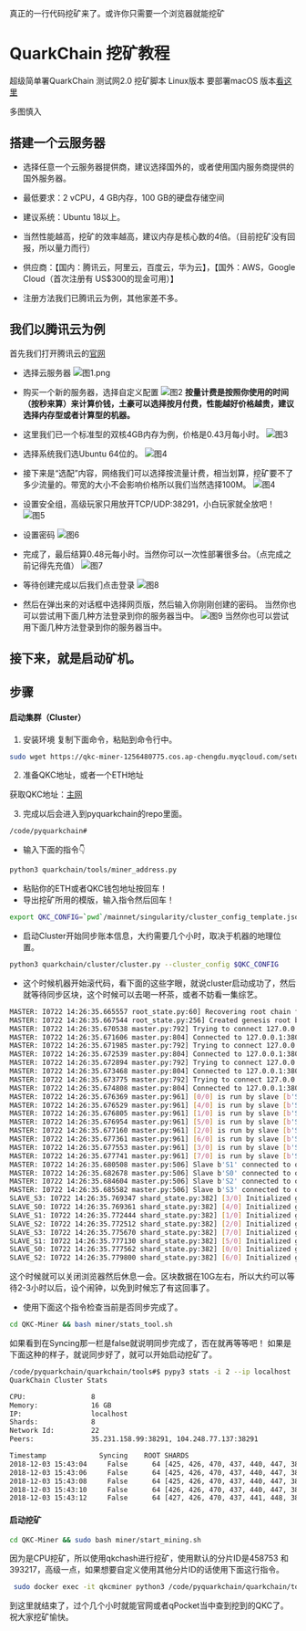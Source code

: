 真正的一行代码挖矿来了。或许你只需要一个浏览器就能挖矿
# QuarkChain 挖矿教程
超级简单署QuarkChain 测试网2.0 挖矿脚本 Linux版本
要部署macOS 版本[看这里](https://github.com/HangyuYe/QKC-Miner)

多图慎入

## 搭建一个云服务器
* 选择任意一个云服务器提供商，建议选择国外的，或者使用国内服务商提供的国外服务器。
* 最低要求：2 vCPU，4 GB内存，100 GB的硬盘存储空间
* 建议系统：Ubuntu 18以上。
* 当然性能越高，挖矿的效率越高，建议内存是核心数的4倍。（目前挖矿没有回报，所以量力而行）

* 供应商：【国内：腾讯云，阿里云，百度云，华为云】，【国外：AWS，Google Cloud（首次注册有 US$300的现金可用）】
* 注册方法我们已腾讯云为例，其他家差不多。

## 我们以腾讯云为例
首先我们打开腾讯云的[官网](https://cloud.tencent.com)
* 选择云服务器
![图1.png](https://upload-images.jianshu.io/upload_images/15372740-e283e0683a448935.png?imageMogr2/auto-orient/strip%7CimageView2/2/w/1240)

* 购买一个新的服务器，选择自定义配置
![图2](https://upload-images.jianshu.io/upload_images/15372740-e1b770c6df642840.png?imageMogr2/auto-orient/strip%7CimageView2/2/w/1240)
**按量计费是按照你使用的时间（按秒来算）来计算价钱，土豪可以选择按月付费，性能越好价格越贵，建议选择内存型或者计算型的机器。**

* 这里我们已一个标准型的双核4GB内存为例，价格是0.43月每小时。
![图3](https://upload-images.jianshu.io/upload_images/15372740-49e781559db4655c.png?imageMogr2/auto-orient/strip%7CimageView2/2/w/1240)

* 选择系统我们选Ubuntu 64位的。
![图4](https://upload-images.jianshu.io/upload_images/15372740-0cc520f219f89752.png?imageMogr2/auto-orient/strip%7CimageView2/2/w/1240)

* 接下来是“选配”内容，网络我们可以选择按流量计费，相当划算，挖矿要不了多少流量的。带宽的大小不会影响价格所以我们当然选择100M。
![图4](https://upload-images.jianshu.io/upload_images/15372740-008f53ea90b5639b.png?imageMogr2/auto-orient/strip%7CimageView2/2/w/1240)

* 设置安全组，高级玩家只用放开TCP/UDP:38291，小白玩家就全放吧！
![图5](https://upload-images.jianshu.io/upload_images/15372740-d9722adf843478b9.png?imageMogr2/auto-orient/strip%7CimageView2/2/w/1240)

* 设置密码
![图6](https://upload-images.jianshu.io/upload_images/15372740-2cb4212ca6fae667.png?imageMogr2/auto-orient/strip%7CimageView2/2/w/1240)

* 完成了，最后结算0.48元每小时。当然你可以一次性部署很多台。（点完成之前记得先充值）
![图7](https://upload-images.jianshu.io/upload_images/15372740-8d97051ae15097c6.png?imageMogr2/auto-orient/strip%7CimageView2/2/w/1240)

* 等待创建完成以后我们点击登录
![图8](https://upload-images.jianshu.io/upload_images/15372740-44749499b9c4e7c3.png?imageMogr2/auto-orient/strip%7CimageView2/2/w/1240)

* 然后在弹出来的对话框中选择网页版，然后输入你刚刚创建的密码。
当然你也可以尝试用下面几种方法登录到你的服务器当中。
![图9](https://upload-images.jianshu.io/upload_images/15372740-8ad6bdd95bc630c2.jpg?imageMogr2/auto-orient/strip%7CimageView2/2/w/1240)
当然你也可以尝试用下面几种方法登录到你的服务器当中。

## 接下来，就是启动矿机。

## 步骤
#### 启动集群（Cluster）
1. 安装环境
复制下面命令，粘贴到命令行中。
``` bash
sudo wget https://qkc-miner-1256480775.cos.ap-chengdu.myqcloud.com/setup_env.sh && sudo sh setup_env.sh
```

2. 准备QKC地址，或者一个ETH地址

获取QKC地址：[主网](http://mainnet.quarkchain.io/wallet)

3. 完成以后会进入到pyquarkchain的repo里面。
```bash
/code/pyquarkchain#
```
- 输入下面的指令👇
```bash
python3 quarkchain/tools/miner_address.py
```
- 粘贴你的ETH或者QKC钱包地址按回车！
- 导出挖矿所用的模版，输入指令然后回车！
```bash
export QKC_CONFIG=`pwd`/mainnet/singularity/cluster_config_template.json
```
- 启动Cluster开始同步账本信息，大约需要几个小时，取决于机器的地理位置。
```bash
python3 quarkchain/cluster/cluster.py --cluster_config $QKC_CONFIG
```
- 这个时候机器开始滚代码，看下面的这些字眼，就说cluster启动成功了，然后就等待同步区块，这个时候可以去喝一杯茶，或者不妨看一集综艺。
```bash
MASTER: I0722 14:26:35.665557 root_state.py:60] Recovering root chain from local database...
MASTER: I0722 14:26:35.667544 root_state.py:256] Created genesis root block
MASTER: I0722 14:26:35.670538 master.py:792] Trying to connect 127.0.0.1:38000
MASTER: I0722 14:26:35.671606 master.py:804] Connected to 127.0.0.1:38000
MASTER: I0722 14:26:35.671985 master.py:792] Trying to connect 127.0.0.1:38001
MASTER: I0722 14:26:35.672539 master.py:804] Connected to 127.0.0.1:38001
MASTER: I0722 14:26:35.672894 master.py:792] Trying to connect 127.0.0.1:38002
MASTER: I0722 14:26:35.673468 master.py:804] Connected to 127.0.0.1:38002
MASTER: I0722 14:26:35.673775 master.py:792] Trying to connect 127.0.0.1:38003
MASTER: I0722 14:26:35.674808 master.py:804] Connected to 127.0.0.1:38003
MASTER: I0722 14:26:35.676369 master.py:961] [0/0] is run by slave [b'S0']
MASTER: I0722 14:26:35.676529 master.py:961] [4/0] is run by slave [b'S0']
MASTER: I0722 14:26:35.676805 master.py:961] [1/0] is run by slave [b'S1']
MASTER: I0722 14:26:35.676954 master.py:961] [5/0] is run by slave [b'S1']
MASTER: I0722 14:26:35.677160 master.py:961] [2/0] is run by slave [b'S2']
MASTER: I0722 14:26:35.677361 master.py:961] [6/0] is run by slave [b'S2']
MASTER: I0722 14:26:35.677553 master.py:961] [3/0] is run by slave [b'S3']
MASTER: I0722 14:26:35.677741 master.py:961] [7/0] is run by slave [b'S3']
MASTER: I0722 14:26:35.680508 master.py:506] Slave b'S1' connected to other slaves successfully
MASTER: I0722 14:26:35.682678 master.py:506] Slave b'S0' connected to other slaves successfully
MASTER: I0722 14:26:35.684604 master.py:506] Slave b'S2' connected to other slaves successfully
MASTER: I0722 14:26:35.685582 master.py:506] Slave b'S3' connected to other slaves successfully
SLAVE_S3: I0722 14:26:35.769347 shard_state.py:382] [3/0] Initialized genensis state at root block 0 4036783e441eb5057bf2be96bf1fd4585ac49824de15c0d92a4c14a97886ca51, genesis block hash b8724a90a0de184ee6f934687a43af1155bfe931a75a3c313fcc676175b02b64
SLAVE_S0: I0722 14:26:35.769361 shard_state.py:382] [4/0] Initialized genensis state at root block 0 4036783e441eb5057bf2be96bf1fd4585ac49824de15c0d92a4c14a97886ca51, genesis block hash 8cfce6ea3c685462476721f22c8ca2ab8d99bc29871b19b0e879526bebc7c5f0
SLAVE_S1: I0722 14:26:35.772444 shard_state.py:382] [1/0] Initialized genensis state at root block 0 4036783e441eb5057bf2be96bf1fd4585ac49824de15c0d92a4c14a97886ca51, genesis block hash f02644bc2de0cd5e07b1a5fc0b2843a48722cf1156f7682e46d8290c79566a4a
SLAVE_S2: I0722 14:26:35.772512 shard_state.py:382] [2/0] Initialized genensis state at root block 0 4036783e441eb5057bf2be96bf1fd4585ac49824de15c0d92a4c14a97886ca51, genesis block hash dda81fc86497cd170440a27a24e8bb6e5ac5a5fb5379eef8b9d73f4af6d092a9
SLAVE_S3: I0722 14:26:35.775670 shard_state.py:382] [7/0] Initialized genensis state at root block 0 4036783e441eb5057bf2be96bf1fd4585ac49824de15c0d92a4c14a97886ca51, genesis block hash 81fb2c87d0c334a2d936abaa1c04044524fb54b539fe9f2fd79c4c4cdf828dc0
SLAVE_S1: I0722 14:26:35.777130 shard_state.py:382] [5/0] Initialized genensis state at root block 0 4036783e441eb5057bf2be96bf1fd4585ac49824de15c0d92a4c14a97886ca51, genesis block hash 4cdde426d9d9f948784cce5f6dd9071810e42e1f20f0e4d5beac9f888ce4c2c8
SLAVE_S0: I0722 14:26:35.777562 shard_state.py:382] [0/0] Initialized genensis state at root block 0 4036783e441eb5057bf2be96bf1fd4585ac49824de15c0d92a4c14a97886ca51, genesis block hash 04493a3c06261af970ca4fc33caa585fbcef11cdb73bb1e3be2a9f6b828a7a0f
SLAVE_S2: I0722 14:26:35.779800 shard_state.py:382] [6/0] Initialized genensis state at root block 0 4036783e441eb5057bf2be96bf1fd4585ac49824de15c0d92a4c14a97886ca51, genesis block hash 26d35714cc9fca44ec2af439636cc51fdd9a9a1de7da1253e3d5c0409d7404d7
```
这个时候就可以关闭浏览器然后休息一会。区块数据在10G左右，所以大约可以等待2-3小时以后，设个闹钟，以免到时候忘了有这回事了。

- 使用下面这个指令检查当前是否同步完成了。
```bash
cd QKC-Miner && bash miner/stats_tool.sh
```
如果看到在Syncing那一栏是false就说明同步完成了，否在就再等等吧！
如果是下面这种的样子，就说同步好了，就可以开始启动挖矿了。
```bash
/code/pyquarkchain/quarkchain/tools#$ pypy3 stats -i 2 --ip localhost
QuarkChain Cluster Stats

CPU:                8
Memory:             16 GB
IP:                 localhost
Shards:             8
Network Id:         22
Peers:              35.231.158.99:38291, 104.248.77.137:38291

Timestamp             Syncing    ROOT SHARDS
2018-12-03 15:43:04     False      64 [425, 426, 470, 437, 440, 447, 387, 371]
2018-12-03 15:43:06     False      64 [425, 426, 470, 437, 440, 447, 387, 371]
2018-12-03 15:43:08     False      64 [425, 426, 470, 437, 440, 447, 387, 371]
2018-12-03 15:43:10     False      64 [426, 426, 470, 437, 440, 447, 387, 371]
2018-12-03 15:43:12     False      64 [427, 426, 470, 437, 441, 448, 387, 371]
```

#### 启动挖矿
```bash
cd QKC-Miner && sudo bash miner/start_mining.sh
```

因为是CPU挖矿，所以使用qkchash进行挖矿，使用默认的分片ID是458753 和 393217，高级一点，如果想要自定义使用其他分片ID的话使用下面这行指令。
```bash
 sudo docker exec -it qkcminer python3 /code/pyquarkchain/quarkchain/tools/external_miner_manager.py --config $QKC_CONFIG --worker 1 --shard $Shard_ID
```
到这里就结束了，过个几个小时就能官网或者qPocket当中查到挖到的QKC了。
祝大家挖矿愉快。
